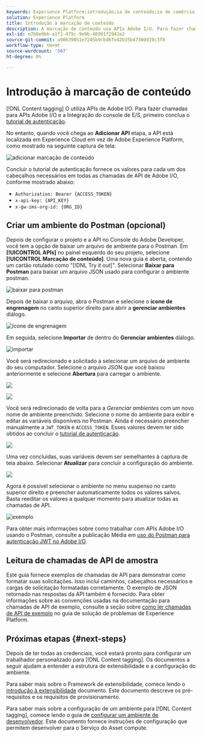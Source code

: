 ```yaml
---
keywords: Experience Platform;introdução;ia de conteúdo;ia de comércio;marcação de conteúdo;getting started;content ai;commerce ai;content tagging
solution: Experience Platform
title: Introdução à marcação de conteúdo
description: A marcação de conteúdo usa APIs Adobe I/O. Para fazer chamadas para APIs Adobe I/O e a Integração do console de E/S, primeiro você deve concluir o tutorial de autenticação.
exl-id: e7b0e9bb-a1f1-479c-9e9b-46991f2942e2
source-git-commit: a98639851e7245b9cbd6fe42b35b4730dd19c3f8
workflow-type: tm+mt
source-wordcount: '567'
ht-degree: 0%

---
```


# Introdução à marcação de conteúdo

[!DNL Content tagging] O utiliza APIs de Adobe I/O. Para fazer chamadas para APIs Adobe I/O e a Integração do console de E/S, primeiro conclua o [tutorial de autenticação](https://www.adobe.com/go/platform-api-authentication-en).

No entanto, quando você chega ao **Adicionar API** etapa, a API está localizada em Experience Cloud em vez de Adobe Experience Platform, como mostrado na seguinte captura de tela:

![adicionar marcação de conteúdo](./images/add-api-updated.png)

Concluir o tutorial de autenticação fornece os valores para cada um dos cabeçalhos necessários em todas as chamadas de API de Adobe I/O, conforme mostrado abaixo:

- `Authorization: Bearer {ACCESS_TOKEN}`
- `x-api-key: {API_KEY}`
- `x-gw-ims-org-id: {ORG_ID}`

## Criar um ambiente do Postman (opcional)

Depois de configurar o projeto e a API no Console do Adobe Developer, você tem a opção de baixar um arquivo de ambiente para o Postman. Em **[!UICONTROL APIs]** no painel esquerdo do seu projeto, selecione **[!UICONTROL Marcação de conteúdo]**. Uma nova guia é aberta, contendo um cartão rotulado como &quot;[!DNL Try it out]&quot;. Selecionar **Baixar para Postman** para baixar um arquivo JSON usado para configurar o ambiente postman.

![baixar para postman](./images/add-to-postman-updated.png)

Depois de baixar o arquivo, abra o Postman e selecione o **ícone de engrenagem** no canto superior direito para abrir a **gerenciar ambientes** diálogo.

![ícone de engrenagem](./images/select-gear-icon.png)

Em seguida, selecione **Importar** de dentro do **Gerenciar ambientes** diálogo.

![importar](./images/import-updated.png)

Você será redirecionado e solicitado a selecionar um arquivo de ambiente do seu computador. Selecione o arquivo JSON que você baixou anteriormente e selecione **Abertura** para carregar o ambiente.

![](./images/choose-your-file.png)

![](./images/click-open.png)

Você será redirecionado de volta para a *Gerenciar ambientes* com um novo nome de ambiente preenchido. Selecione o nome do ambiente para exibir e editar as variáveis disponíveis no Postman. Ainda é necessário preencher manualmente a `JWT_TOKEN` e `ACCESS_TOKEN`. Esses valores devem ter sido obtidos ao concluir o [tutorial de autenticação](https://www.adobe.com/go/platform-api-authentication-en).

![](./images/re-direct-updated.png)

Uma vez concluídas, suas variáveis devem ser semelhantes à captura de tela abaixo. Selecionar **Atualizar** para concluir a configuração do ambiente.

![](./images/final-environment-updated.png)

Agora é possível selecionar o ambiente no menu suspenso no canto superior direito e preencher automaticamente todos os valores salvos. Basta reeditar os valores a qualquer momento para atualizar todas as chamadas de API.

![exemplo](./images/select-environment-updated.png)

Para obter mais informações sobre como trabalhar com APIs Adobe I/O usando o Postman, consulte a publicação Média em [uso do Postman para autenticação JWT no Adobe I/O](https://medium.com/adobetech/using-postman-for-jwt-authentication-on-adobe-i-o-7573428ffe7f).

## Leitura de chamadas de API de amostra

Este guia fornece exemplos de chamadas de API para demonstrar como formatar suas solicitações. Isso inclui caminhos, cabeçalhos necessários e cargas de solicitação formatadas corretamente. O exemplo de JSON retornado nas respostas da API também é fornecido. Para obter informações sobre as convenções usadas na documentação para chamadas de API de exemplo, consulte a seção sobre [como ler chamadas de API de exemplo](../../landing/troubleshooting.md) no guia de solução de problemas de Experience Platform.

## Próximas etapas {#next-steps}

Depois de ter todas as credenciais, você estará pronto para configurar um trabalhador personalizado para [!DNL Content tagging]. Os documentos a seguir ajudam a entender a estrutura de extensibilidade e a configuração do ambiente.

Para saber mais sobre o Framework de extensibilidade, comece lendo o [introdução à extensibilidade](https://experienceleague.adobe.com/docs/asset-compute/using/extend/understand-extensibility.html) documento. Este documento descreve os pré-requisitos e os requisitos de provisionamento.

Para saber mais sobre a configuração de um ambiente para [!DNL Content tagging], comece lendo o guia de [configurar um ambiente de desenvolvedor](https://experienceleague.adobe.com/docs/asset-compute/using/extend/setup-environment.html). Este documento fornece instruções de configuração que permitem desenvolver para o Serviço do Asset compute.
